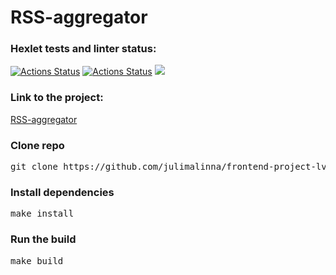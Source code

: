 # RSS-aggregator
### Hexlet tests and linter status:
[![Actions Status](https://github.com/julimalinna/frontend-project-lvl3/workflows/hexlet-check/badge.svg)](https://github.com/julimalinna/frontend-project-lvl3/actions)
[![Actions Status](https://github.com/julimalinna/frontend-project-lvl3/workflows/Super-Linter/badge.svg)](https://github.com/julimalinna/frontend-project-lvl3/actions)
<a href="https://codeclimate.com/github/julimalinna/frontend-project-lvl3/maintainability"><img src="https://api.codeclimate.com/v1/badges/3d2f76cff348fb38e787/maintainability" /></a>

### Link to the project:
[RSS-aggregator](https://frontend-project-lvl3-julimalinna.vercel.app)

### Clone repo
<pre>git clone https://github.com/julimalinna/frontend-project-lvl3.git</pre>

### Install dependencies
<pre>make install</pre>

### Run the build
<pre>make build</pre>
